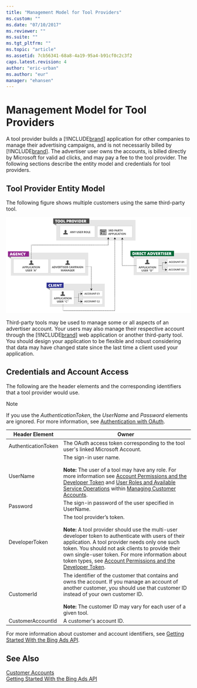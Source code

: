 ```yaml
---
title: "Management Model for Tool Providers"
ms.custom: ""
ms.date: "07/10/2017"
ms.reviewer: ""
ms.suite: ""
ms.tgt_pltfrm: ""
ms.topic: "article"
ms.assetid: 7cb56341-68a8-4a19-95a4-b91cf0c2c3f2
caps.latest.revision: 4
author: "eric-urban"
ms.author: "eur"
manager: "ehansen"
---
```

# Management Model for Tool Providers
A tool provider builds a [!INCLUDE[brand](../../concepts/guides/includes/brand.md)] application for other companies to manage their advertising campaigns, and is not necessarily billed by [!INCLUDE[brand](../../concepts/guides/includes/brand.md)]. The advertiser user owns the accounts, is billed directly by Microsoft for valid ad clicks, and may pay a fee to the tool provider. The following sections describe the entity model and credentials for tool providers.

## Tool Provider Entity Model
The following figure shows multiple customers using the same third-party tool.

![Management Model Tool Provider](../../concepts/guides/media/management-model-tool-provider.png "Management Model Tool Provider")

Third-party tools may be used to manage some or all aspects of an advertiser account. Your users may also manage their respective account through the [!INCLUDE[brand](../../concepts/guides/includes/brand.md)] web application or another third-party tool. You should design your application to be flexible and robust considering that data may have changed state since the last time a client used your application.

## Credentials and Account Access
The following are the header elements and the corresponding identifiers that a tool provider would use.

> [!NOTE]
> If you use the *AuthenticationToken*, the *UserName* and *Password* elements are ignored. For more information, see [Authentication with OAuth](../../concepts/guides/authentication-with-oauth.md).

|Header Element|Owner|
|------------------|---------|
|AuthenticationToken|The OAuth access token corresponding to the tool user's linked Microsoft Account.|
|UserName|The sign-in user name.<br /><br />**Note:** The user of a tool may have any role. For more information see [Account Permissions and the Developer Token](../../concepts/guides/customer-accounts.md#accountpermissions) and [User Roles and Available Service Operations](../../concepts/guides/customer-accounts.md#userroles) within [Managing Customer Accounts](../../concepts/guides/customer-accounts.md).|
|Password|The sign-in password of the user specified in UserName.|
|DeveloperToken|The tool provider’s token.<br /><br />**Note:** A tool provider should use the multi-user developer token to authenticate with users of their application. A tool provider needs only one such token. You should not ask clients to provide their own single-user token. For more information about token types, see [Account Permissions and the Developer Token](../../concepts/guides/customer-accounts.md#accountpermissions).|
|CustomerId|The identifier of the customer that contains and owns the account. If you manage an account of another customer, you should use that customer ID instead of your own customer ID.<br /><br />**Note:** The customer ID may vary for each user of a given tool.|
|CustomerAccountId|A customer's account ID.|
For more information about customer and account identifiers, see [Getting Started With the Bing Ads API](../../concepts/get-started/getting-started-with-the-bing-ads-api.md).

## See Also
[Customer Accounts](../../concepts/guides/customer-accounts.md)  
[Getting Started With the Bing Ads API](../../concepts/get-started/getting-started-with-the-bing-ads-api.md)  

